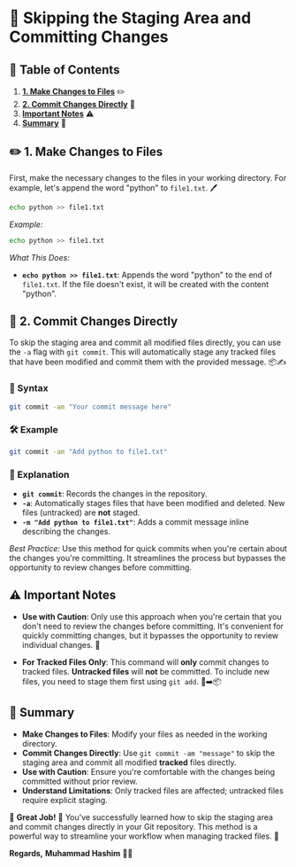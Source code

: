 # 🚀 Skipping the Staging Area and Committing Changes

## 📑 Table of Contents

1. [**1. Make Changes to Files**](#-1-make-changes-to-files) ✏️
2. [**2. Commit Changes Directly**](#-2-commit-changes-directly) 💾
3. [**Important Notes**](#-important-notes) ⚠️
4. [**Summary**](#-summary) 📝


## ✏️ 1. Make Changes to Files

First, make the necessary changes to the files in your working directory. For example, let's append the word "python" to `file1.txt`. 🖊️

```bash
echo python >> file1.txt
```

*Example:*

```bash
echo python >> file1.txt
```

*What This Does:*
- **`echo python >> file1.txt`**: Appends the word "python" to the end of `file1.txt`. If the file doesn't exist, it will be created with the content "python".


## 💾 2. Commit Changes Directly

To skip the staging area and commit all modified files directly, you can use the `-a` flag with `git commit`. This will automatically stage any tracked files that have been modified and commit them with the provided message. 📦✍️

### 📌 Syntax

```bash
git commit -am "Your commit message here"
```

### 🛠️ Example

```bash
git commit -am "Add python to file1.txt"
```

### 📝 Explanation

- **`git commit`**: Records the changes in the repository.
- **`-a`**: Automatically stages files that have been modified and deleted. New files (untracked) are **not** staged.
- **`-m "Add python to file1.txt"`**: Adds a commit message inline describing the changes.

*Best Practice:* Use this method for quick commits when you're certain about the changes you're committing. It streamlines the process but bypasses the opportunity to review changes before committing.


## ⚠️ Important Notes

- **Use with Caution**: Only use this approach when you're certain that you don't need to review the changes before committing. It's convenient for quickly committing changes, but it bypasses the opportunity to review individual changes. 🛑

- **For Tracked Files Only**: This command will **only** commit changes to tracked files. **Untracked files** will **not** be committed. To include new files, you need to stage them first using `git add`. 📂➡️📦


## 📝 Summary

- **Make Changes to Files**: Modify your files as needed in the working directory.
- **Commit Changes Directly**: Use `git commit -am "message"` to skip the staging area and commit all modified **tracked** files directly.
- **Use with Caution**: Ensure you're comfortable with the changes being committed without prior review.
- **Understand Limitations**: Only tracked files are affected; untracked files require explicit staging.


🎉 **Great Job!** 🎉 You've successfully learned how to skip the staging area and commit changes directly in your Git repository. This method is a powerful way to streamline your workflow when managing tracked files. 🚀

**Regards,**
**Muhammad Hashim** 👨‍💻

